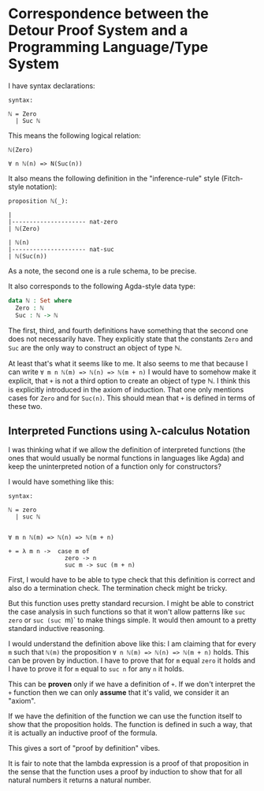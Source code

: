 # Correspondence between the Detour Proof System and a Programming Language/Type System

I have syntax declarations:

```
syntax:

ℕ = Zero
  | Suc ℕ
```

This means the following logical relation:

```
ℕ(Zero)

∀ n ℕ(n) => Ν(Suc(n))
```


It also means the following definition in the "inference-rule" style (Fitch-style notation):

```
proposition ℕ(_):

|
|--------------------- nat-zero
| ℕ(Zero)

| ℕ(n)
|--------------------- nat-suc
| ℕ(Suc(n))
```

As a note, the second one is a rule schema, to be precise.


It also corresponds to the following Agda-style data type:

```agda
data ℕ : Set where
  Zero : ℕ
  Suc : ℕ -> ℕ
```

The first, third, and fourth definitions have something that the second one does not necessarily have.
They explicitly state that the constants `Zero` and `Suc` are the only way to construct an object of type ℕ.

At least that's what it seems like to me.
It also seems to me that because I can write `∀ m n ℕ(m) => ℕ(n) => ℕ(m + n)` I would have to somehow
make it explicit, that `+` is not a third option to create an object of type ℕ.
I think this is explicitly introduced in the axiom of induction. That one only mentions cases for `Zero` and for `Suc(n)`.
This should mean that `+` is defined in terms of these two.





## Interpreted Functions using λ-calculus Notation
I was thinking what if we allow the definition of interpreted functions
(the ones that would usually be normal functions in languages like Agda) and keep the uninterpreted notion of a function
only for constructors?

I would have something like this:

```
syntax:

ℕ = zero
  | suc ℕ


∀ m n ℕ(m) => ℕ(n) => ℕ(m + n)

+ = λ m n ->  case m of
                zero -> n
                suc m -> suc (m + n)
```

First, I would have to be able to type check that this definition is correct
and also do a termination check. The termination check might be tricky.

But this function uses pretty standard recursion.
I might be able to constrict the case analysis in such functions
so that it won't allow patterns like `suc zero` or `suc (suc `m)` to make things simple.
It would then amount to a pretty standard inductive reasoning.

I would understand the definition above like this:
I am claiming that for every `m` such that `ℕ(m)` the proposition `∀ n ℕ(m) => ℕ(n) => ℕ(m + n)` holds.
This can be proven by induction. I have to prove that for `m` equal `zero` it holds and I have to prove
it for `m` equal to `suc n` for any `n` it holds.

This can be **proven** only if we have a definition of `+`. If we don't interpret the `+` function
then we can only **assume** that it's valid, we consider it an "axiom".

If we have the definition of the function we can use the function itself to show that the proposition holds.
The function is defined in such a way, that it is actually an inductive proof of the formula.

This gives a sort of "proof by definition" vibes.

It is fair to note that the lambda expression is a proof of that proposition in the sense that the function
uses a proof by induction to show that for all natural numbers it returns a natural number.
